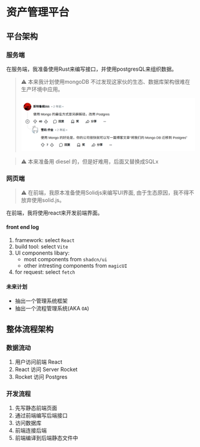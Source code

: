 # 资产管理平台

## 平台架构

### 服务端

在服务端，我准备使用Rust来编写接口，并使用postgresQL来组织数据。

> ⚠ 本来我计划使用mongoDB 不过发现这家伙的生态、数据库架构很难在生产环境中应用。
> 
> ![alt text](./docs/images/image.png)

> ⚠ 本来准备用 diesel 的，但是好难用，后面又替换成SQLx


### 网页端

> ⚠ 在前端，我原本准备使用Solidjs来编写UI界面, 由于生态原因，我不得不放弃使用solid.js。

在前端，我将使用react来开发前端界面。

#### front end log

1. framework: select `React`
2. build tool: select `Vite`
3. UI components libary:
    + most components from `shadcn/ui`
    + other intresting components from `magicUI`
4. for request: select `fetch`

#### 未来计划

+ 抽出一个管理系统框架
+ 抽出一个流程管理系统(AKA `OA`)


## 整体流程架构

### 数据流动

1. 用户访问前端 React
2. React 访问 Server Rocket
3. Rocket 访问 Postgres

### 开发流程

1. 先写静态前端页面
2. 通过前端编写后端接口
3. 访问数据库
4. 前端连接后端
5. 前端编译到后端静态文件中